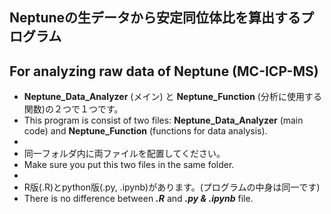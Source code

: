 ## Neptuneの生データから安定同位体比を算出するプログラム
## For analyzing raw data of Neptune (MC-ICP-MS)

- **Neptune_Data_Analyzer** (メイン) と **Neptune_Function** (分析に使用する関数)の２つで１つです。
- This program is consist of two files: **Neptune_Data_Analyzer** (main code) and **Neptune_Function** (functions for data analysis).
- 
- 同一フォルダ内に両ファイルを配置してください。
- Make sure you put this two files in the same folder.
- 
- R版(.R)とpython版(.py, .ipynb)があります。(プログラムの中身は同一です)
- There is no difference between ***.R*** and  ***.py & .ipynb*** file.
